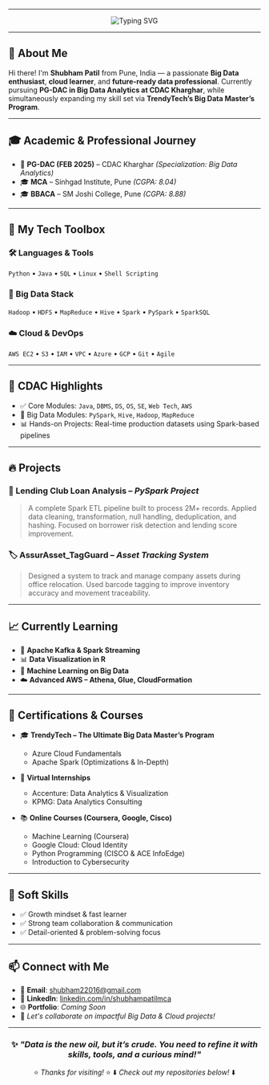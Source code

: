 
---
<p align="center">
  <img src="https://readme-typing-svg.herokuapp.com?font=Fira+Code&size=30&duration=3000&pause=1000&color=2F80ED&center=true&vCenter=true&multiline=true&width=950&height=120&lines=👋+Hi%2C+I'm+Shubham+Patil;🎓+CDAC+PG-DBDA+%7C+MCA+%7C+BBACA;+Welcome+to+my+GitHub" alt="Typing SVG" />
</p>

---

## 👋 About Me

Hi there! I'm **Shubham Patil** from Pune, India — a passionate **Big Data enthusiast**, **cloud learner**, and **future-ready data professional**. Currently pursuing **PG-DAC in Big Data Analytics at CDAC Kharghar**, while simultaneously expanding my skill set via **TrendyTech’s Big Data Master’s Program**.

---

## 🎓 Academic & Professional Journey

* 🚀 **PG-DAC (FEB 2025)** – CDAC Kharghar *(Specialization: Big Data Analytics)*
* 🎓 **MCA** – Sinhgad Institute, Pune *(CGPA: 8.04)*
* 🎓 **BBACA** – SM Joshi College, Pune *(CGPA: 8.88)*

---

## 💼 My Tech Toolbox

### 🛠️ Languages & Tools

`Python` • `Java` • `SQL` • `Linux` • `Shell Scripting`

### 💾 Big Data Stack

`Hadoop` • `HDFS` • `MapReduce` • `Hive` • `Spark` • `PySpark` • `SparkSQL`

### ☁️ Cloud & DevOps

`AWS EC2` • `S3` • `IAM` • `VPC` • `Azure` • `GCP` • `Git` • `Agile`

---

## 📌 CDAC Highlights

* ✅ Core Modules: `Java`, `DBMS`, `DS`, `OS`, `SE`, `Web Tech`, `AWS`
* 🚀 Big Data Modules: `PySpark`, `Hive`, `Hadoop`, `MapReduce`
* 📊 Hands-on Projects: Real-time production datasets using Spark-based pipelines

---

## 🔥 Projects

### 🧾 Lending Club Loan Analysis – *PySpark Project*

> A complete Spark ETL pipeline built to process 2M+ records.
> Applied data cleaning, transformation, null handling, deduplication, and hashing.
> Focused on borrower risk detection and lending score improvement.

### 🏷️ AssurAsset\_TagGuard – *Asset Tracking System*

> Designed a system to track and manage company assets during office relocation.
> Used barcode tagging to improve inventory accuracy and movement traceability.

---

## 📈 Currently Learning

* 🔄 **Apache Kafka & Spark Streaming**
* 📊 **Data Visualization in R**
* 🤖 **Machine Learning on Big Data**
* ☁️ **Advanced AWS – Athena, Glue, CloudFormation**

---

## 🏅 Certifications & Courses

* 🎓 **TrendyTech – The Ultimate Big Data Master’s Program**

  * Azure Cloud Fundamentals
  * Apache Spark (Optimizations & In-Depth)
* 💼 **Virtual Internships**

  * Accenture: Data Analytics & Visualization
  * KPMG: Data Analytics Consulting
* 📚 **Online Courses (Coursera, Google, Cisco)**

  * Machine Learning (Coursera)
  * Google Cloud: Cloud Identity
  * Python Programming (CISCO & ACE InfoEdge)
  * Introduction to Cybersecurity

---

## 🌟 Soft Skills

* ✅ Growth mindset & fast learner
* ✅ Strong team collaboration & communication
* ✅ Detail-oriented & problem-solving focus

---

## 📫 Connect with Me

* 📧 **Email**: [shubham22016@gmail.com](mailto:shubham22016@gmail.com)
* 🔗 **LinkedIn**: [linkedin.com/in/shubhampatilmca](https://linkedin.com/in/shubhampatilmca)
* 🌐 **Portfolio**: *Coming Soon*
* 💬 *Let's collaborate on impactful Big Data & Cloud projects!*

---

<div align="center">

### ✨ *"Data is the new oil, but it’s crude. You need to refine it with skills, tools, and a curious mind!"*

⭐ *Thanks for visiting!* ⭐
⬇️ *Check out my repositories below!* ⬇️

</div>
